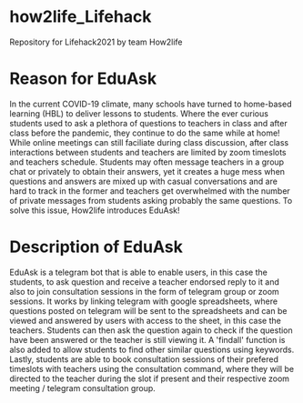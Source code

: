 # how2life_Lifehack
Repository for Lifehack2021 by team How2life

# Reason for EduAsk
In the current COVID-19 climate, many schools have turned to home-based learning (HBL) to deliver lessons to students. Where the ever curious students used to ask a plethora of questions to teachers in class and after class before the pandemic, they continue to do the same while at home! While online meetings can still faciliate during class discussion, after class interactions between students and teachers are limited by zoom timeslots and teachers schedule. Students may often message teachers in a group chat or privately to obtain their answers, yet it creates a huge mess when questions and answers are mixed up with casual conversations and are hard to track in the former and teachers get overwhelmed with the number of private messages from students asking probably the same questions. To solve this issue, How2life introduces EduAsk!

# Description of EduAsk
EduAsk is a telegram bot that is able to enable users, in this case the students, to ask question and receive a teacher endorsed reply to it and also to join consultation sessions in the form of telegram group or zoom sessions. It works by linking telegram with google spreadsheets, where questions posted on telegram will be sent to the spreadsheets and can be viewed and answered by users with access to the sheet, in this case the teachers. Students can then ask the question again to check if the question have been answered or the teacher is still viewing it. A 'findall' function is also added to allow students to find other similar questions using keywords. Lastly, students are able to book consultation sessions of their prefered timeslots with teachers using the consultation command, where they will be directed to the teacher during the slot if present and their respective zoom meeting / telegram consultation group.
